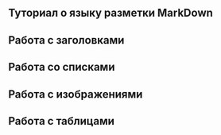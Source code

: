 ## Туториал о языку разметки MarkDown

## Работа с заголовками

## Работа со списками

## Работа с изображениями

## Работа с таблицами
